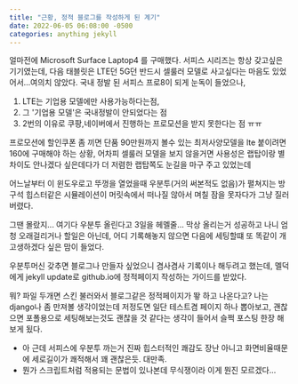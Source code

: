 ```yaml
---
title: "근황, 정적 블로그를 작성하게 된 계기"
date: 2022-06-05 06:08:00 -0500
categories: anything jekyll
---
```

얼마전에 Microsoft Surface Laptop4 를 구매했다.
서피스 시리즈는 항상 갖고싶은 기기였는데, 다음 태블릿은 LTE던 5G던 반드시 셀룰러 모델로 사고싶다는 마음도 있었어서...여의치 않았다.
국내 정발 된 서피스 프로8이 되게 눈독이 들었으나, 

 1. LTE는 기업용 모델에만 사용가능하다는점, 
 2. 그 '기업용 모델'은 국내정발이 안되었다는 점
 3. 2번의 이유로 쿠팡,네이버에서 진행하는 프로모션을 받지 못한다는 점 ㅠㅠ

프로모션에 할인쿠폰 좀 끼면 단품 90만원까지 볼수 있는 최저사양모델을 lte 붙이려면 160에 구매해야 하는 상황, 어차피 셀룰러 모델을 보지 않을거면 사용성은 랩탑이랑 별차이도 안나겠다 싶은데다가 더  저렴한 랩탑쪽도 눈길을 마구 주고 있었는데

어느날부터 이 윈도우로고 뚜껑을 열었을때 우분투(거의 써본적도 없음)가 펼쳐지는 방구석 힙스터같은 시뮬레이션이 머릿속에서 떠나질 않아서 며칠 잠을 못자다가 그냥 질러버렸다.

그땐 몰랐지... 여기다 우분투 올린다고 3일을 헤멜줄...
막상 올리는거 성공하고 나니 엄청 오래걸리거나 할일은 아닌데, 어디 기록해놓지 않으면 다음에 세팅할떄 또 똑같이 개고생하겠다 싶은 맘이 들었다.

우분투머신 갖추면 블로그나 만들자 싶었으니 겸사겸사 기록이나 해두려고 했는데, 멜덕에게 jekyll update로 github.io에 정적페이지 작성하는 가이드를 받았다.

뭐? 파일 두개면 스킨 불러와서 블로그같은 정적페이지가 뙇 하고 나온다고? 나는 django나 좀 만져볼 생각이었는데 저정도면 일단 테스트겸 페이지 하나 뽑아보고, 괜찮으면 포폴용으로 세팅해보는것도 괜찮을 것 같다는 생각이 들어서 슬쩍 포스팅 한장 해보게 됬다.

- 아 근데 서피스에 우분투 까는거 진짜 힙스터적인 쾌감도 장난 아니고 화면비율때문에 세로길이가 쾌적해서 꽤 괜찮은듯. 대만족.
- 뭔가 스크립트처럼 적용되는 문법이 있나본데 무식쟁이라 이게 뭔진 모르겠다...
